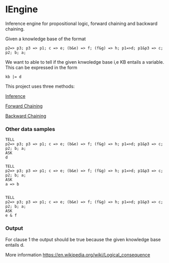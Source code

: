 # IEngine
Inference engine for propositional logic, forward chaining and backward chaining.

Given a knowledge base of the format 

```
p2=> p3; p3 => p1; c => e; (b&e) => f; (f&g) => h; p1=>d; p1&p3 => c; p2; b; a;
```

We want to able to tell if the given knwoledge base i,e KB entails a variable. This can be expressed in the form 

```
kb |= d
```

This project uses three methods:

[Inference](https://en.wikipedia.org/wiki/Inference)

[Forward Chaining](https://en.wikipedia.org/wiki/Forward_chaining)

[Backward Chaining](https://en.wikipedia.org/wiki/Backward_chaining)


### Other data samples

```
TELL
p2=> p3; p3 => p1; c => e; (b&e) => f; (f&g) => h; p1=>d; p1&p3 => c; p2; b; a; 
ASK
d

TELL
p2=> p3; p3 => p1; c => e; (b&e) => f; (f&g) => h; p1=>d; p1&p3 => c; p2; b; a; 
ASK
a => b


TELL
p2=> p3; p3 => p1; c => e; (b&e) => f; (f&g) => h; p1=>d; p1&p3 => c; p2; b; a; 
ASK
e & f

```

### Output
For clause 1 the output should be true because the given knowledge base entails d.

More information https://en.wikipedia.org/wiki/Logical_consequence
